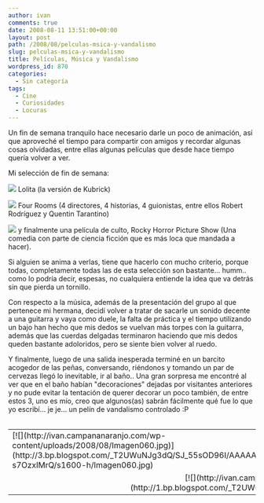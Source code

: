 ```yaml
---
author: ivan
comments: true
date: 2008-08-11 13:51:00+00:00
layout: post
path: /2008/08/pelculas-msica-y-vandalismo
slug: pelculas-msica-y-vandalismo
title: Películas, Música y Vandalismo
wordpress_id: 870
categories:
  - Sin categoría
tags:
  - Cine
  - Curiosidades
  - Locuras
---
```


Un fin de semana tranquilo hace necesario darle un poco de animación, así que aproveché el tiempo para compartir con amigos y recordar algunas cosas olvidadas, entre ellas algunas películas que desde hace tiempo quería volver a ver.

Mi selección de fin de semana:

![](http://ivan.campananaranjo.com/wp-content/uploads/2008/08/Lolita.jpg)
Lolita (la versión de Kubrick)

![](http://ivan.campananaranjo.com/wp-content/uploads/2008/08/FourRooms.jpg)
Four Rooms (4 directores, 4 historias, 4 guionistas, entre ellos Robert Rodríguez y Quentin Tarantino)

![](http://ivan.campananaranjo.com/wp-content/uploads/2008/08/Rocky_horror.jpg)
y finalmente una película de culto, Rocky Horror Picture Show (Una comedia con parte de ciencia ficción que es más loca que mandada a hacer).

Si alguien se anima a verlas, tiene que hacerlo con mucho criterio, porque todas, completamente todas las de esta selección son bastante... humm.. como lo podría decir, espesas, no cualquiera entiende la idea que va detrás sin que pierda un tornillo.

Con respecto a la música, además de la presentación del grupo al que pertenece mi hermana, decidí volver a tratar de sacarle un sonido decente a una guitarra y vaya como duele, la falta de práctica y el tiempo utilizando un bajo han hecho que mis dedos se vuelvan más torpes con la guitarra, además que las cuerdas delgadas terminaron haciendo que mis dedos queden bastante adoloridos, pero se siente bien volver al ruedo.

Y finalmente, luego de una salida inesperada terminé en un barcito acogedor de las peñas, conversando, riéndonos y tomando un par de cervezas llegó lo inevitable, ir al baño.. Una gran sorpresa me encontré al ver que en el baño habían "decoraciones" dejadas por visitantes anteriores y no pude evitar la tentación de querer decorar un poco también, de entre estos 3, uno es mío, creo que algunos(as) sabrán fácilmente qué fue lo que yo escribí... je je... un pelín de vandalismo controlado :P<table cellpadding="0" cellspacing="0" border="0" width="100%" ></table><table cellpadding="0" cellspacing="0" border="0" width="100%" ><tbody ><tr >

<td >[![](http://ivan.campananaranjo.com/wp-content/uploads/2008/08/Imagen060.jpg)](http://3.bp.blogspot.com/_T2UWuNJg3dQ/SJ_55sOD96I/AAAAAAAAAyw/T-s7OzxIMrQ/s1600-h/Imagen060.jpg)
</td>

<td >[![](http://ivan.campananaranjo.com/wp-content/uploads/2008/08/Baño.jpg)](http://3.bp.blogspot.com/_T2UWuNJg3dQ/SJ_55gpDaAI/AAAAAAAAAy4/1HUSxDiK2qc/s1600-h/Ba%C3%B1o.jpg)
</td>
</tr>
<tr >

<td colspan="2" align="center" >[![](http://ivan.campananaranjo.com/wp-content/uploads/2008/08/Imagen059.jpg)](http://1.bp.blogspot.com/_T2UWuNJg3dQ/SJ_55YkKyMI/AAAAAAAAAyo/PafKo0ClV6I/s1600-h/Imagen059.jpg)
</td>
</tr>
</tbody></table>
